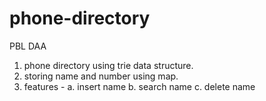 # phone-directory
PBL DAA 
1. phone directory using trie data structure.
2. storing name and number using map.
3. features -
a. insert name
b. search name
c. delete name
